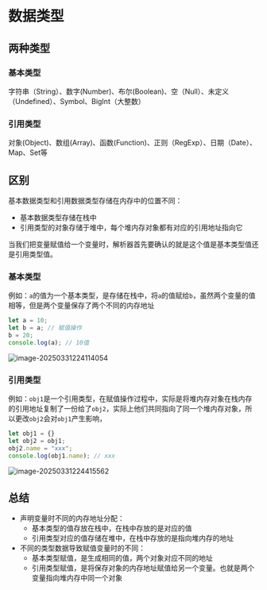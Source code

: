 # 数据类型

## 两种类型

### 基本类型

字符串（String）、数字(Number)、布尔(Boolean)、空（Null）、未定义（Undefined）、Symbol、BigInt（大整数）

### 引用类型

对象(Object)、数组(Array)、函数(Function)、正则（RegExp）、日期（Date）、Map、Set等

## 区别

基本数据类型和引用数据类型存储在内存中的位置不同：

- 基本数据类型存储在栈中
- 引用类型的对象存储于堆中，每个堆内存对象都有对应的引用地址指向它

当我们把变量赋值给一个变量时，解析器首先要确认的就是这个值是基本类型值还是引用类型值。

### 基本类型

例如：`a`的值为一个基本类型，是存储在栈中，将`a`的值赋给`b`，虽然两个变量的值相等，但是两个变量保存了两个不同的内存地址

``` javascript
let a = 10;
let b = a; // 赋值操作
b = 20;
console.log(a); // 10值
```

![image-20250331224114054](https://blog-1304855543.cos.ap-guangzhou.myqcloud.com/lu/image-20250331224114054.png)

### 引用类型

例如：`obj1`是一个引用类型，在赋值操作过程中，实际是将堆内存对象在栈内存的引用地址复制了一份给了`obj2`，实际上他们共同指向了同一个堆内存对象，所以更改`obj2`会对`obj1`产生影响，

``` javascript
let obj1 = {}
let obj2 = obj1;
obj2.name = "xxx";
console.log(obj1.name); // xxx
```

![image-20250331224415562](https://blog-1304855543.cos.ap-guangzhou.myqcloud.com/lu/image-20250331224415562.png)

## 总结

- 声明变量时不同的内存地址分配：
  - 基本类型的值存放在栈中，在栈中存放的是对应的值
  - 引用类型对应的值存储在堆中，在栈中存放的是指向堆内存的地址
- 不同的类型数据导致赋值变量时的不同：
  - 基本类型赋值，是生成相同的值，两个对象对应不同的地址
  - 引用类型赋值，是将保存对象的内存地址赋值给另一个变量。也就是两个变量指向堆内存中同一个对象
